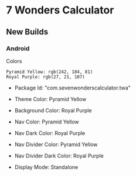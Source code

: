 # 7 Wonders Calculator

## New Builds

### Android

Colors

```
Pyramid Yellow: rgb(242, 184, 81)
Royal Purple: rgb(27, 21, 107)
```

- Package Id: "com.sevenwonderscalculator.twa"
- Theme Color: Pyramid Yellow
- Background Color: Royal Purple
- Nav Color: Pyramid Yellow
- Nav Dark Color: Royal Purple
- Nav Divider Color: Pyramid Yellow
- Nav Divider Dark Color: Royal Purple

- Display Mode: Standalone